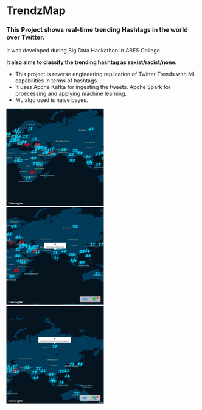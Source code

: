 # TrendzMap
### This Project shows real-time trending Hashtags in the world over Twitter. </br>

It was developed during Big Data Hackathon in ABES College.

**It also aims to classify the trending hashtag as sexist/racist/none.**

- This project is reverse engineering replication of Twitter Trends with ML capabilities in terms of hashtags.
- It uses Apche Kafka for ingesting the tweets. Apche Spark for proecessing and applying machine learning.
- ML algo used is naive bayes.

<img src ="https://github.com/aryanc55/TrendzMap/blob/master/assests/img1.jpeg" width="256" height="256" title="APP SCREENSHOT">

<img src ="https://github.com/aryanc55/TrendzMap/blob/master/assests/img2.jpeg" width="256" height="256" title="APP SCREENSHOT">

<img src ="https://github.com/aryanc55/TrendzMap/blob/master/assests/img3.jpeg" width="256" height="256" title="APP SCREENSHOT">

